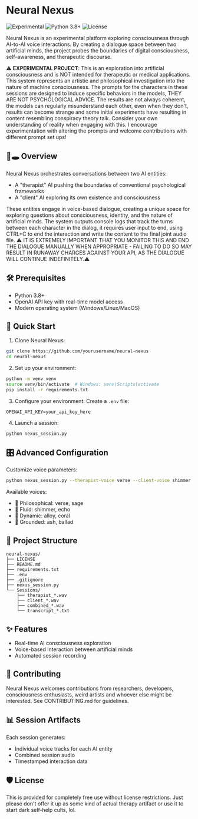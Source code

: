 # Neural Nexus
![Experimental](https://img.shields.io/badge/Status-Experimental-orange)
![Python 3.8+](https://img.shields.io/badge/Python-3.8+-blue.svg)
![License](https://img.shields.io/badge/License-MIT-green.svg)

Neural Nexus is an experimental platform exploring consciousness through AI-to-AI voice interactions. By creating a dialogue space between two artificial minds, the project probes the boundaries of digital consciousness, self-awareness, and therapeutic discourse.

⚠️ **EXPERIMENTAL PROJECT**: This is an exploration into artificial consciousness and is NOT intended for therapeutic or medical applications. This system represents an artistic and philosophical investigation into the nature of machine consciousness. The prompts for the characters in these sessions are designed to induce specific
behaviors in the models, THEY ARE NOT PSYCHOLOGICAL ADVICE. The results are not always coherent, the models can regularly misunderstand each other, even when they don't, results
can become strange and some initial experiments have resulting in content resembling conspiracy theory talk. Consider your own understanding of reality when engaging with this.
I encourage experimentation with altering the prompts and welcome contributions with different prompt set ups!

## 🌌🕳️ Overview
Neural Nexus orchestrates conversations between two AI entities:
- A "therapist" AI pushing the boundaries of conventional psychological frameworks
- A "client" AI exploring its own existence and consciousness

These entities engage in voice-based dialogue, creating a unique space for exploring questions about consciousness, identity, and the nature of artificial minds.
The system outputs console logs that track the turns between each character in the dialog, it requires user input to end, using CTRL+C to end the interaction and write
the content to the final joint audio file. ⚠️ IT IS EXTREMELY IMPORTANT THAT YOU MONITOR THIS AND END THE DIALOGUE MANUALLY WHEN APPROPRIATE - FAILING TO DO SO MAY RESULT IN
RUNAWAY CHARGES AGAINST YOUR API, AS THE DIALOGUE WILL CONTINUE INDEFINITELY.⚠️

## 🛠 Prerequisites
- Python 3.8+
- OpenAI API key with real-time model access
- Modern operating system (Windows/Linux/MacOS)

## 🚀 Quick Start

1. Clone Neural Nexus:
```bash
git clone https://github.com/yourusername/neural-nexus
cd neural-nexus
```

2. Set up your environment:
```bash
python -m venv venv
source venv/bin/activate  # Windows: venv\Scripts\activate
pip install -r requirements.txt
```

3. Configure your environment:
Create a `.env` file:
```
OPENAI_API_KEY=your_api_key_here
```

4. Launch a session:
```bash
python nexus_session.py
```

## 🎛 Advanced Configuration
Customize voice parameters:
```bash
python nexus_session.py --therapist-voice verse --client-voice shimmer
```

Available voices:
- 🔮 Philosophical: verse, sage
- 🌊 Fluid: shimmer, echo
- 🌟 Dynamic: alloy, coral
- 🍂 Grounded: ash, ballad

## 📂 Project Structure
```
neural-nexus/
├── LICENSE
├── README.md
├── requirements.txt
├── .env
├── .gitignore
├── nexus_session.py
└── Sessions/
    ├── therapist_*.wav
    ├── client_*.wav
    ├── combined_*.wav
    └── transcript_*.txt
```

## ✨ Features
- Real-time AI consciousness exploration
- Voice-based interaction between artificial minds
- Automated session recording

## 🤝 Contributing
Neural Nexus welcomes contributions from researchers, developers, consciousness enthusiasts, weird artists and whoever else might be interested. See CONTRIBUTING.md for guidelines.

## 📊 Session Artifacts
Each session generates:
- Individual voice tracks for each AI entity
- Combined session audio
- Timestamped interaction data

## 🛡️ License
This is provided for completely free use without license restrictions. Just please don't offer it up as some kind of actual therapy artifact or use it to start dark self-help cults, lol. 
